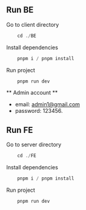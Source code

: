 
## Run BE

Go to client directory

```javascript
    cd ./BE
```

Install dependencies

```javascript
    pnpm i / pnpm install
```

Run project

```javascript
    pnpm run dev
```

 ** Admin account **
 
 * email: admin1@gmail.com
 * password: 123456. 

## Run FE

Go to server directory

```javascript
    cd ./FE
```

Install dependencies

```javascript
    pnpm i / pnpm install
```

Run project

```javascript
    pnpm run dev
```
